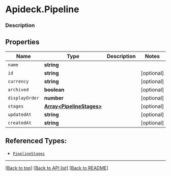 # Apideck.Pipeline

### Description

## Properties
Name | Type | Description | Notes
------------ | ------------- | ------------- | -------------
`name` | **string** |  | 
`id` | **string** |  | [optional] 
`currency` | **string** |  | [optional] 
`archived` | **boolean** |  | [optional] 
`displayOrder` | **number** |  | [optional] 
`stages` | [**Array&lt;PipelineStages&gt;**](PipelineStages.md) |  | [optional] 
`updatedAt` | **string** |  | [optional] 
`createdAt` | **string** |  | [optional] 





## Referenced Types:





* [`PipelineStages`](PipelineStages.md)



---

[[Back to top]](#) [[Back to API list]](../../../../README.md#documentation-for-api-endpoints) [[Back to README]](../../../../README.md)


